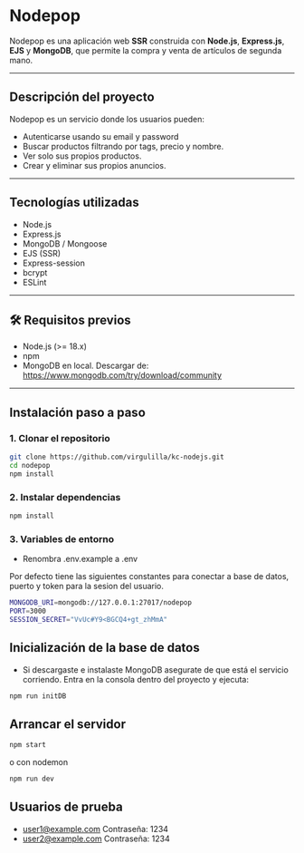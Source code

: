 # Nodepop

Nodepop es una aplicación web **SSR** construida con **Node.js**, **Express.js**, **EJS** y **MongoDB**, que permite la compra y venta de artículos de segunda mano.

---

## Descripción del proyecto

Nodepop es un servicio donde los usuarios pueden:
- Autenticarse usando su email y password
- Buscar productos filtrando por tags, precio y nombre.
- Ver solo sus propios productos.
- Crear y eliminar sus propios anuncios.
  
---

## Tecnologías utilizadas
- Node.js
- Express.js
- MongoDB / Mongoose
- EJS (SSR)
- Express-session
- bcrypt
- ESLint

---

## 🛠️ Requisitos previos

- Node.js (>= 18.x)
- npm
- MongoDB en local. Descargar de: https://www.mongodb.com/try/download/community

---

## Instalación paso a paso

### 1. Clonar el repositorio

```bash
git clone https://github.com/virgulilla/kc-nodejs.git
cd nodepop
npm install
```
### 2. Instalar dependencias

```bash
npm install
```
### 3. Variables de entorno

- Renombra .env.example a .env

Por defecto tiene las siguientes constantes para conectar a base de datos, puerto y token para la sesion del usuario.

```bash
MONGODB_URI=mongodb://127.0.0.1:27017/nodepop
PORT=3000
SESSION_SECRET="VvUc#Y9<BGCQ4+gt_zhMmA"
```

## Inicialización de la base de datos

- Si descargaste e instalaste MongoDB asegurate de que está el servicio corriendo.
    Entra en la consola dentro del proyecto y ejecuta:

```bash
npm run initDB
```

## Arrancar el servidor

```bash
npm start
```

o con nodemon

```bash
npm run dev
```


## Usuarios de prueba
- user1@example.com Contraseña: 1234
- user2@example.com Contraseña: 1234
